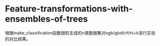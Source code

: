 # Feature-transformations-with-ensembles-of-trees
根据make_classification函数随机生成的n类数据集对xgb/gbdt/rf/rt+lr进行实验的对比结果。
